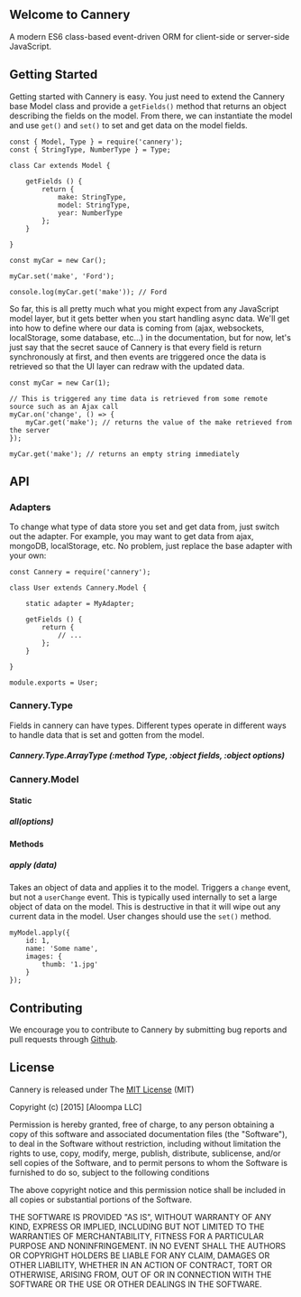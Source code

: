 ## Welcome to Cannery

A modern ES6 class-based event-driven ORM for client-side or server-side JavaScript.

##  Getting Started

Getting started with Cannery is easy. You just need to extend the Cannery base Model class and provide a `getFields()` method that returns an object describing the fields on the model. From there, we can instantiate the model and use `get()` and `set()` to set and get data on the model fields.

```
const { Model, Type } = require('cannery');
const { StringType, NumberType } = Type;

class Car extends Model {

    getFields () {
        return {
            make: StringType,
            model: StringType,
            year: NumberType
        };
    }

}

const myCar = new Car();

myCar.set('make', 'Ford');

console.log(myCar.get('make')); // Ford
```

So far, this is all pretty much what you might expect from any JavaScript model layer, but it gets better when you start handling async data. We'll get into how to define where our data is coming from (ajax, websockets, localStorage, some database, etc...) in the documentation, but for now, let's just say that the secret sauce of Cannery is that every field is return synchronously at first, and then events are triggered once the data is retrieved so that the UI layer can redraw with the updated data.

```
const myCar = new Car(1);

// This is triggered any time data is retrieved from some remote source such as an Ajax call
myCar.on('change', () => {
    myCar.get('make'); // returns the value of the make retrieved from the server
});

myCar.get('make'); // returns an empty string immediately
```

## API

### Adapters

To change what type of data store you set and get data from, just switch out the adapter. For example, you may want to get data from ajax, mongoDB, localStorage, etc. No problem, just replace the base adapter with your own:

```
const Cannery = require('cannery');

class User extends Cannery.Model {

    static adapter = MyAdapter;

    getFields () {
        return {
            // ...
        };
    }

}

module.exports = User;
```

### Cannery.Type

Fields in cannery can have types. Different types operate in different ways to handle data that is set and gotten from the model.

##### Cannery.Type.ArrayType (:method Type, :object fields, :object options)



### Cannery.Model

#### Static

##### <static> all(options)

#### Methods

##### apply (data)

Takes an object of data and applies it to the model. Triggers a `change` event, but not a `userChange` event. This is typically used internally to set a large object of data on the model. This is destructive in that it will wipe out any current data in the model. User changes should use the `set()` method.

```
myModel.apply({
    id: 1,
    name: 'Some name',
    images: {
        thumb: '1.jpg'
    }
});
```

## Contributing

We encourage you to contribute to Cannery by submitting bug reports and pull requests through [Github](http//github.com).

## License

Cannery is released under The [MIT License](http://www.opensource.org/licenses/MIT) (MIT)

Copyright (c) [2015] [Aloompa LLC]

Permission is hereby granted, free of charge, to any person obtaining a copy
of this software and associated documentation files (the "Software"), to deal
in the Software without restriction, including without limitation the rights
to use, copy, modify, merge, publish, distribute, sublicense, and/or sell
copies of the Software, and to permit persons to whom the Software is
furnished to do so, subject to the following conditions

The above copyright notice and this permission notice shall be included in all
copies or substantial portions of the Software.

THE SOFTWARE IS PROVIDED "AS IS", WITHOUT WARRANTY OF ANY KIND, EXPRESS OR IMPLIED, INCLUDING BUT NOT LIMITED TO THE WARRANTIES OF MERCHANTABILITY, FITNESS FOR A PARTICULAR PURPOSE AND NONINFRINGEMENT. IN NO EVENT SHALL THE AUTHORS OR COPYRIGHT HOLDERS BE LIABLE FOR ANY CLAIM, DAMAGES OR OTHER LIABILITY, WHETHER IN AN ACTION OF CONTRACT, TORT OR OTHERWISE, ARISING FROM,
OUT OF OR IN CONNECTION WITH THE SOFTWARE OR THE USE OR OTHER DEALINGS IN THE SOFTWARE.
